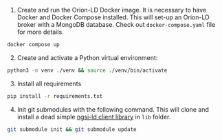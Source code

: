 1. Create and run the Orion-LD Docker image. It is necessary to have Docker and Docker Compose installed. This will set-up an Orion-LD broker with a MongoDB database. Check out `docker-compose.yaml` file for more details.
```bash
docker compose up
```

2. Create and activate a Python virtual environment:
```bash
python3 -m venv ./venv && source ./venv/bin/activate
```

3. Install all requirements
```bash
pip install -r requirements.txt
```

4. Init git submodules with the following command. This will clone and install a dead simple [ngsi-ld client library](https://github.com/CitCom-VRAIN/ngsild-client) in `lib` folder.
```bash
git submodule init && git submodule update
```